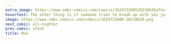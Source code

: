 ```yaml
---
extra_image: https://www.smbc-comics.com/comics/162472208520210626after.png
hovertext: The other thing is if someone tries to break up with you just scream nonstop. You'll run out of breath at some point, but then you'll pass out, so you're safe as long as you start screaming again once you wake up.
image: https://www.smbc-comics.com/comics/1624722000-20210626.png
next_comic: all-nighter
prev_comic: stash
title: Run
---
```


